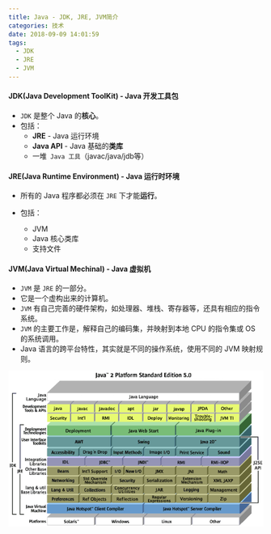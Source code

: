 ```yaml
---
title: Java - JDK, JRE, JVM简介
categories: 技术
date: 2018-09-09 14:01:59
tags:
  - JDK
  - JRE
  - JVM
---
```


#### JDK(Java Development ToolKit) - Java 开发工具包

- `JDK` 是整个 Java 的**核心**。
- 包括：
  - **JRE** - Java 运行环境
  - **Java API** - Java 基础的**类库** 
  - 一堆` Java 工具`（javac/java/jdb等）



#### JRE(Java Runtime Environment) - Java 运行时环境

- 所有的 Java 程序都必须在 `JRE` 下才能**运行**。

- 包括：
  - JVM
  - Java 核心类库
  - 支持文件



#### JVM(Java Virtual Mechinal) - Java 虚拟机

- `JVM` 是 `JRE` 的一部分。
- 它是一个虚构出来的计算机。
- `JVM` 有自己完善的硬件架构，如处理器、堆栈、寄存器等，还具有相应的指令系统。
- `JVM` 的主要工作是，解释自己的编码集，并映射到本地 CPU 的指令集或 OS 的系统调用。
- Java 语言的跨平台特性，其实就是不同的操作系统，使用不同的 JVM 映射规则。



![JDK JRE JVM 关系](/images/JDKJREJVM关系.gif) 